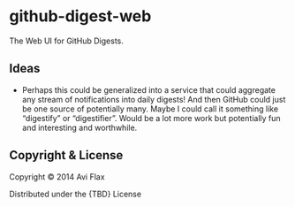 # github-digest-web

The Web UI for GitHub Digests.

## Ideas

* Perhaps this could be generalized into a service that could aggregate any stream of notifications into daily digests! And then GitHub could just be one source of potentially many. Maybe I could call it something like “digestify” or “digestifier”. Would be a lot more work but potentially fun and interesting and worthwhile.

## Copyright & License

Copyright © 2014 Avi Flax

Distributed under the {TBD} License
